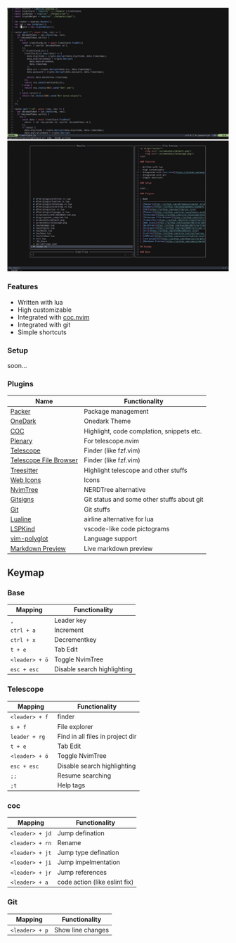 <p align="center">
    <img src="./screenshots/default.jpeg">
    <img src="./screenshots/telescope.jpeg">
</p>

### Features

- Written with lua
- High customizable
- Integrated with [coc.nvim](https://github.com/neoclide/coc.nvim)
- Integrated with git
- Simple shortcuts

### Setup

soon...

### Plugins

| Name                                                                                    | Functionality                              |
| --------------------------------------------------------------------------------------- | ------------------------------------------ |
| [Packer](https://github.com/wbthomason/packer.nvim)                                     | Package management                         |
| [OneDark](https://github.com/osmangokmenx/onedark.vim)                                  | Onedark Theme                              |
| [COC](https://github.com/neoclide/coc.nvim)                                             | Highlight, code complation, snippets etc.  |
| [Plenary](https://github.com/nvim-lua/plenary.nvim)                                     | For telescope.nvim                         |
| [Telescope](https://github.com/nvim-telescope/telescope.nvim)                           | Finder (like fzf.vim)                      |
| [Telescope File Browser](https://github.com/nvim-telescope/telescope-file-browser.nvim) | Finder (like fzf.vim)                      |
| [Treesitter](https://github.com/nvim-treesitter/nvim-treesitter)                        | Highlight telescope and other stuffs       |
| [Web Icons](https://github.com/kyazdani48/nvim-web-devicons)                            | Icons                                      |
| [NvimTree](https://github.com/kyazdani48/nvim-tree.lua)                                 | NERDTree alternative                       |
| [Gitsigns](https://github.com/lewis6997/gitsigns.nvim)                                  | Git status and some other stuffs about git |
| [Git](https://github.com/dinhhuy264/git.nvim)                                           | Git stuffs                                 |
| [Lualine](https://github.com/nvim-lualine/lualine.nvim)                                 | airline alternative for lua                |
| [LSPKind](https://github.com/onsails/lspkind-nvim)                                      | vscode-like code pictograms                |
| [vim-polyglot](https://github.com/sheerun/vim-polyglot)                                 | Language support                           |
| [Markdown Preview](https://github.com/iamcco/markdown-preview.nvim)                     | Live markdown preview                      |

## Keymap

### Base

| Mapping        | Functionality               |
| -------------- | --------------------------- |
| `,`            | Leader key                  |
| `ctrl + a`     | Increment                   |
| `ctrl + x `    | Decrementkey                |
| `t + e`        | Tab Edit                    |
| `<leader> + ö` | Toggle NvimTree             |
| `esc + esc`    | Disable search highlighting |

### Telescope

| Mapping         | Functionality                    |
| --------------- | -------------------------------- |
| `<leader> + f ` | finder                           |
| `s + f`         | File explorer                    |
| `leader + rg `  | Find in all files in project dir |
| `t + e`         | Tab Edit                         |
| `<leader> + ö`  | Toggle NvimTree                  |
| `esc + esc`     | Disable search highlighting      |
| `;;`            | Resume searching                 |
| `;t`            | Help tags                        |

### coc

| Mapping         | Functionality                 |
| --------------- | ----------------------------- |
| `<leader> + jd` | Jump defination               |
| `<leader> + rn` | Rename                        |
| `<leader> + jt` | Jump type defination          |
| `<leader> + ji` | Jump impelmentation           |
| `<leader> + jr` | Jump references               |
| `<leader> + a`  | code action (like eslint fix) |

### Git

| Mapping        | Functionality     |
| -------------- | ----------------- |
| `<leader> + p` | Show line changes |
